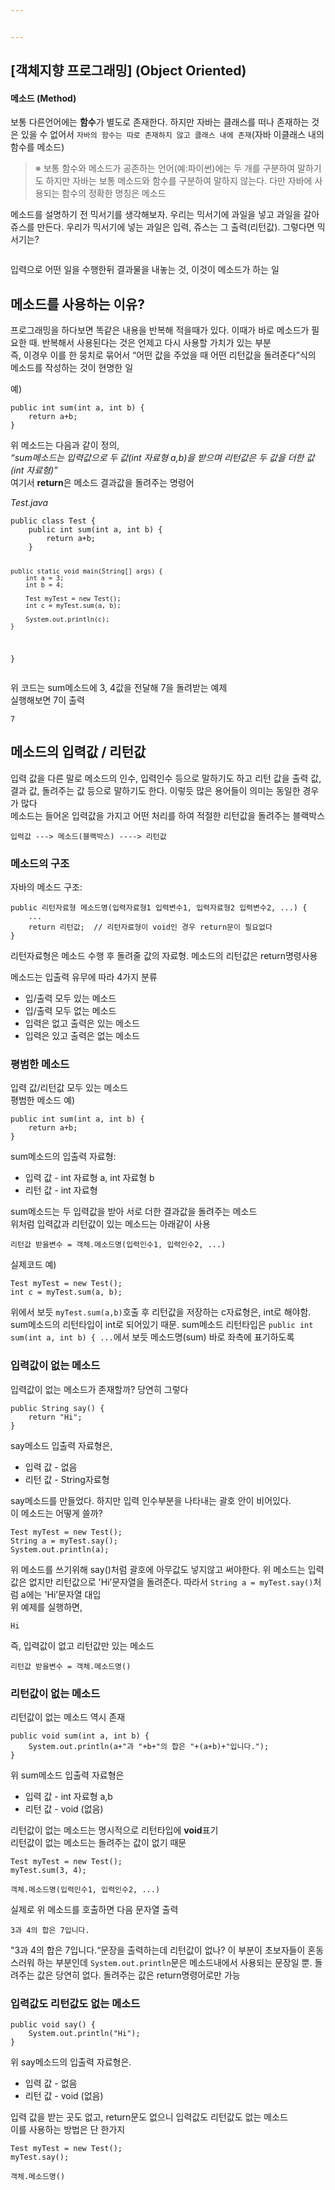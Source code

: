 ```yaml
---


---
```


<h2 id="객체지향-프로그래밍-object-oriented">[객체지향 프로그래밍] (Object Oriented)</h2>
<h4 id="메소드-method">메소드 (Method)</h4>
<p>보통 다른언어에는  <strong>함수</strong>가 별도로 존재한다. 하지만 자바는 클래스를 떠나 존재하는 것은 있을 수 없어서 <code>자바의 함수는 따로 존재하지 않고 클래스 내에 존재</code>(자바 이클래스 내의 함수를 메소드)</p>
<blockquote>
<p>※ 보통 함수와 메소드가 공존하는 언어(예:파이썬)에는 두 개를 구분하여 말하기도 하지만 자바는 보통 메소드와 함수를 구분하여 말하지 않는다. 다만 자바에 사용되는 함수의 정확한 명칭은 메소드</p>
</blockquote>
<p>메소드를 설명하기 전 믹서기를 생각해보자. 우리는 믹서기에 과일을 넣고 과일을 갈아 쥬스를 만든다. 우리가 믹서기에 넣는 과일은 입력, 쥬스는 그 출력(리턴값). 그렇다면 믹서기는?</p>
<p><img src="http://farm3.static.flickr.com/2114/2336759756_c7a3759954_o.jpg" alt=""></p>
<p>입력으로 어떤 일을 수행한뒤 결과물을 내놓는 것, 이것이 메소드가 하는 일</p>
<h2 id="메소드를-사용하는-이유">메소드를 사용하는 이유?</h2>
<p>프로그래밍을 하다보면 똑같은 내용을 반복해 적을때가 있다. 이때가 바로 메소드가 필요한 때. 반복해서 사용된다는 것은 언제고 다시 사용할 가치가 있는 부분<br>
즉, 이경우 이를 한 뭉치로 묶어서 “어떤 값을 주었을 때 어떤 리턴값을 돌려준다”식의 메소드를 작성하는 것이 현명한 일</p>
<p>예)</p>
<pre><code>public int sum(int a, int b) {
    return a+b;
}
</code></pre>
<p>위 메소드는 다음과 같이 정의,<br>
<em>“sum메소드는 입력값으로 두 값(int 자료형 a,b)을 받으며 리턴값은 두 값을 더한 값(int 자료형)”</em><br>
여기서  <strong>return</strong>은 메소드 결과값을 돌려주는 명령어</p>
<p><em>Test.java</em></p>
<pre><code>public class Test {
    public int sum(int a, int b) {
        return a+b;
    }

    public static void main(String[] args) {
        int a = 3;
        int b = 4;

        Test myTest = new Test();
        int c = myTest.sum(a, b);

        System.out.println(c);
    }
}
</code></pre>
<p>위 코드는 sum메소드에 3, 4값을 전달해 7을 돌려받는 예제<br>
실행해보면 7이 출력</p>
<pre><code>7
</code></pre>
<h2 id="메소드의-입력값--리턴값">메소드의 입력값 / 리턴값</h2>
<p>입력 값을 다른 말로 메소드의 인수, 입력인수 등으로 말하기도 하고 리턴 값을 출력 값, 결과 값, 돌려주는 값 등으로 말하기도 한다. 이렇듯 많은 용어들이 의미는 동일한 경우가 많다<br>
메소드는 들어온 입력값을 가지고 어떤 처리를 하여 적절한 리턴값을 돌려주는 블랙박스</p>
<pre><code>입력값 ---&gt; 메소드(블랙박스) ----&gt; 리턴값
</code></pre>
<h3 id="메소드의-구조">메소드의 구조</h3>
<p>자바의 메소드 구조:</p>
<pre><code>public 리턴자료형 메소드명(입력자료형1 입력변수1, 입력자료형2 입력변수2, ...) {
    ...    
    return 리턴값;  // 리턴자료형이 void인 경우 return문이 필요없다
}
</code></pre>
<p>리턴자료형은 메소드 수행 후 돌려줄 값의 자료형. 메소드의 리턴값은 return명령사용</p>
<p>메소드는 입출력 유무에 따라 4가지 분류</p>
<ul>
<li>입/출력 모두 있는 메소드</li>
<li>입/출력 모두 없는 메소드</li>
<li>입력은 없고 출력은 있는 메소드</li>
<li>입력은 있고 출력은 없는 메소드</li>
</ul>
<h3 id="평범한-메소드">평범한 메소드</h3>
<p>입력 값/리턴값 모두 있는 메소드<br>
평범한 메소드 예)</p>
<pre><code>public int sum(int a, int b) {
    return a+b;
}
</code></pre>
<p>sum메소드의 입출력 자료형:</p>
<ul>
<li>입력 값 - int 자료형 a, int 자료형 b</li>
<li>리턴 값 - int 자료형</li>
</ul>
<p>sum메소드는 두 입력값을 받아 서로 더한 결과값을 돌려주는 메소드<br>
위처럼 입력값과 리턴값이 있는 메소드는 아래같이 사용</p>
<pre><code>리턴값 받을변수 = 객체.메소드명(입력인수1, 입력인수2, ...)
</code></pre>
<p>실제코드 예)</p>
<pre><code>Test myTest = new Test();
int c = myTest.sum(a, b);
</code></pre>
<p>위에서 보듯  <code>myTest.sum(a,b)</code>호출 후 리턴값을 저장하는 c자료형은, int로 해야함. sum메소드의 리턴타입이 int로 되어있기 때문. sum메소드 리턴타입은  <code>public int sum(int a, int b) { ...</code>에서 보듯 메소드명(sum) 바로 좌측에 표기하도록</p>
<h3 id="입력값이-없는-메소드">입력값이 없는 메소드</h3>
<p>입력값이 없는 메소드가 존재할까? 당연히 그렇다</p>
<pre><code>public String say() {
    return "Hi";
}
</code></pre>
<p>say메소드 입출력 자료형은,</p>
<ul>
<li>입력 값 - 없음</li>
<li>리턴 값 - String자료형</li>
</ul>
<p>say메소드를 만들었다. 하지만 입력 인수부분을 나타내는 괄호 안이 비어있다.<br>
이 메소드는 어떻게 쓸까?</p>
<pre><code>Test myTest = new Test();
String a = myTest.say();
System.out.println(a);
</code></pre>
<p>위 메소드를 쓰기위해 say()처럼 괄호에 아무값도 넣지않고 써야한다. 위 메소드는 입력값은 없지만 리턴값으로 'Hi’문자열을 돌려준다. 따라서  <code>String a = myTest.say()</code>처럼 a에는 'Hi’문자열 대입<br>
위 예제를 실행하면,</p>
<pre><code>Hi
</code></pre>
<p>즉, 입력값이 없고 리턴값만 있는 메소드</p>
<pre><code>리턴값 받을변수 = 객체.메소드명()
</code></pre>
<h3 id="리턴값이-없는-메소드">리턴값이 없는 메소드</h3>
<p>리턴값이 없는 메소드 역시 존재</p>
<pre><code>public void sum(int a, int b) {
    System.out.println(a+"과 "+b+"의 합은 "+(a+b)+"입니다.");
}
</code></pre>
<p>위 sum메소드 입출력 자료형은</p>
<ul>
<li>입력 값 - int 자료형 a,b</li>
<li>리턴 값 - void (없음)</li>
</ul>
<p>리턴값이 없는 메소드는 명시적으로 리턴타입에  <strong>void</strong>표기<br>
리턴값이 없는 메소드는 돌려주는 값이 없기 때문</p>
<pre><code>Test myTest = new Test();
myTest.sum(3, 4);
</code></pre>
<pre><code>객체.메소드명(입력인수1, 입력인수2, ...)
</code></pre>
<p>실제로 위 메소드를 호출하면 다음 문자열 출력</p>
<pre><code>3과 4의 합은 7입니다.
</code></pre>
<p>"3과 4의 합은 7입니다.“문장을 출력하는데 리턴값이 없나? 이 부분이 초보자들이 혼동스러워 하는 부분인데  <code>System.out.println</code>문은 메소드내에서 사용되는 문장일 뿐. 돌려주는 값은 당연히 없다. 돌려주는 값은 return명령어로만 가능</p>
<h3 id="입력값도-리턴값도-없는-메소드">입력값도 리턴값도 없는 메소드</h3>
<pre><code>public void say() {
    System.out.println("Hi");
}
</code></pre>
<p>위 say메소드의 입출력 자료형은.</p>
<ul>
<li>입력 값 - 없음</li>
<li>리턴 값 - void (없음)</li>
</ul>
<p>입력 값을 받는 곳도 없고, return문도 없으니 입력값도 리턴값도 없는 메소드<br>
이를 사용하는 방법은 단 한가지</p>
<pre><code>Test myTest = new Test();
myTest.say();
</code></pre>
<pre><code>객체.메소드명()
</code></pre>

